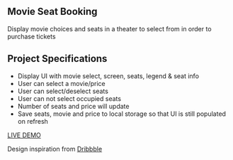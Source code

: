 ## Movie Seat Booking

Display movie choices and seats in a theater to select from in order to purchase tickets

## Project Specifications

- Display UI with movie select, screen, seats, legend & seat info
- User can select a movie/price
- User can select/deselect seats
- User can not select occupied seats
- Number of seats and price will update
- Save seats, movie and price to local storage so that UI is still populated on refresh

[LIVE DEMO](https://peeyush-k-madhavan.github.io/JavaScript-Mini-Projects/MovieSeatBooking/)

Design inspiration from [Dribbble](https://dribbble.com/shots/3628370-Movie-Seat-Booking)
